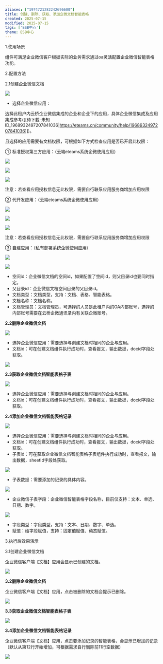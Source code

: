 ```yaml
---
aliases: ["1974721282242696600"]
title: 创建、删除、获取、添加企微文档智能表格
created: 2025-07-15
modified: 2025-07-15
tags: ['ESB中心']
theme: ESB中心
---
```


1.使用场景

组件可满足企业微信客户根据实际的业务需求通过oa灵活配置企业微信智能表格功能。

2.配置方法

2.1创建企业微信文档

![](827e03145fceb00092eb4025b1667767.jpg)

- 选择企业微信应用：

选择此租户内云桥企业微信集成的企业和企业下的应用，具体企业微信集成及应用集成参考([[待下载-未知ID_1968932497207841036|https://eteams.cn/community/help/1968932497207841036]])。

且选择的应用需要有文档权限，可根据如下方式检查应用是否已开启此权限：

① 标准授权第三方应用：（云端eteams系统企微使用应用）

![](78ffcf323112a806d5410a26694084d5.jpg)

![](777245ed25bd62d017e9914ea4c32c51.jpg)

![](8a9ce7d4f8c48b6a795dd2413fd160cf.jpg)

注意：若查看应用授权信息无此权限，需要自行联系应用服务商增加应用权限

② 代开发应用：（云端eteams系统企微使用应用）

![](ad0d22898b09d52271cde1dfb06072d7.jpg)

![](77a4da00cf7cdd7acfd7261c5f91407d.jpg)

![](896184826aff0f02f6c94451d729cb87.jpg)

注意：若查看应用授权信息无此权限，需要自行联系应用服务商增加应用权限

③ 自建应用：（私有部署系统企微使用应用）

![](32a7a6df7d1ebc22e4e51233911343f0.jpg)

![](7a95e9b455cfce397ba130f6736562ae.jpg)

- 空间id：企业微信文档的空间id，如果配置了空间id，则父目录id也要同时指定。
- 父目录id：企业微信文档空间目录的父目录id。
- 文档类型：文档类型，支持：文档、表格、智能表格。
- 文档名称：文档名称。
- 文档管理员：文档管理员，可选择的人员是此租户内的OA内部账号，选择的内部账号需要在云桥企微通讯录内有关联企微账号。

**2.2删除企业微信文档**

![](a67c9a23da682e7f595e8bc832e2b719.jpg)

- 选择企业微信应用：需要选择与创建文档时相同的企业与应用。
- 文档id：可在创建文档组件执行成功时，查看报文，输出数据，docid字段处获取。

![](3c540576d6f019d6a3b569f29d4ae277.jpg)

**2.3获取企业微信文档智能表格子表**

![](a841d9c1b90ecbacbf162b5f6db5d2de.jpg)

- 选择企业微信应用：需要选择与创建文档时相同的企业与应用。
- 文档id：可在创建文档组件执行成功时，查看报文，输出数据，docid字段处获取。

**2.4添加企业微信文档智能表格记录**

![](dc40c6c4a270fdb40b5aa4cb00c9f325.jpg)

- 选择企业微信应用：需要选择与创建文档时相同的企业与应用。
- 文档id：可在创建文档组件执行成功时，查看报文，输出数据，docid字段处获取。
- 子表id：可在获取企业微信文档智能表格子表组件执行成功时，查看报文，输出数据，sheetId字段处获取。

![](32d672e003942df2aa1fa4dc756eb31a.jpg)

- 子表数据：需要添加的记录的具体内容。

![](49c7762200002cf9ecb8dd3987e665e7.jpg)

- 企业微信子表字段：企业微信智能表格字段名称，目前仅支持：文本、单选、日期、数字。

![](b09a937f4d399d5341f07de23b78890e.jpg)

- 字段类型：字段类型，支持：文本、日期、数字、单选。
- 赋值：给字段赋值，支持：固定值赋值、动态赋值。

3.执行后效果演示

3.1创建企业微信文档

企业微信客户端【文档】应用会显示已创建的文档。

![](3f90ba7e53b67f30c7e34bfb94916951.jpg)

**3.2删除企业微信文档**

企业微信客户端【文档】应用，点击被删除的文档会提示已删除。

![](fbab9ce2b59759f011c232382008fe17.jpg)

**3.3获取企业微信文档智能表格子表**

![](a3c2e4ac90eaf8875cdc8c1029db95fb.jpg)

**3.4添加企业微信文档智能表格记录**

企业微信客户端【文档】应用，点击要添加记录的智能表格，会显示已增加的记录（默认从第12行开始增加，可根据需求自行删除前11行空数据）

![](097273d6e3fd5f22e5c0a364f2d50295.jpg)
